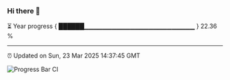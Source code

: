 ### Hi there 👋

⏳ Year progress { ██████▁▁▁▁▁▁▁▁▁▁▁▁▁▁▁▁▁▁▁▁▁▁▁▁ } 22.36 %

---

⏰ Updated on Sun, 23 Mar 2025 14:37:45 GMT

![Progress Bar CI](https://github.com/IshwaranRudhara/GIT-ACTION/workflows/Progress%20Bar%20CI/badge.svg)
